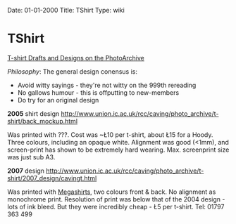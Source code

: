 Date: 01-01-2000
Title: TShirt
Type: wiki


TShirt 
======





[T-shirt Drafts and Designs on the
PhotoArchive](http://www.union.ic.ac.uk/rcc/caving/photo_archive/t-shirt/dirindex.html)

*Philosophy*: The general design conensus is:

-   Avoid witty sayings - they're not witty on the 999th rereading
-   No gallows humour - this is offputting to new-members
-   Do try for an original design

**2005** shirt design
<http://www.union.ic.ac.uk/rcc/caving/photo_archive/t-shirt/back_mockup.html>

Was printed with ???. Cost was \~Ł10 per t-shirt, about Ł15 for a Hoody.
Three colours, including an opaque white. Alignment was good (&lt;1mm),
and screen-print has shown to be extremely hard wearing. Max.
screenprint size was just sub A3.

**2007** design
<http://www.union.ic.ac.uk/rcc/caving/photo_archive/t-shirt/2007_design/cavingt.html>

Was printed with [Megashirts](http://www.erewhon.co.uk/), two
colours front & back. No alignment as monochrome print. Resolution of
print was below that of the 2004 design - lots of ink bleed. But they
were incredibly cheap - Ł5 per t-shirt. Tel: 01797 363 499







